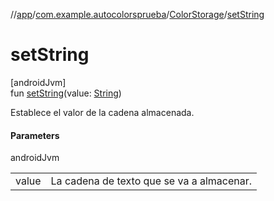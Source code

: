 //[app](../../../index.md)/[com.example.autocolorsprueba](../index.md)/[ColorStorage](index.md)/[setString](set-string.md)

# setString

[androidJvm]\
fun [setString](set-string.md)(value: [String](https://kotlinlang.org/api/latest/jvm/stdlib/kotlin/-string/index.html))

Establece el valor de la cadena almacenada.

#### Parameters

androidJvm

| | |
|---|---|
| value | La cadena de texto que se va a almacenar. |
